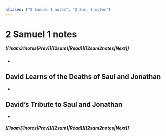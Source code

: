```yaml
---
aliases: ["2 Samuel 1 notes", "2 Sam. 1 notes"]
---
```

# 2 Samuel 1 notes
##### <span class=arrow-left></span>[[1sam31notes|Prev]]<span class=navigation-separator></span>[[2sam1|Read]]<span class=navigation-separator></span>[[2sam2notes|Next]]<span class=arrow-right></span>
- 
## David Learns of the Deaths of Saul and Jonathan
- 
## David’s Tribute to Saul and Jonathan
- 
##### <span class=arrow-left></span>[[1sam31notes|Prev]]<span class=navigation-separator></span>[[2sam1|Read]]<span class=navigation-separator></span>[[2sam2notes|Next]]<span class=arrow-right></span>
